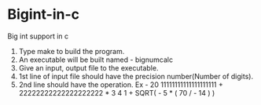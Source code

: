 # Bigint-in-c
Big int support in c

1) Type make to build the program.
2) An executable will be built named - bignumcalc
3) Give an input, output file to the executable.
4) 1st line of input file should have the precision number(Number of digits).
5) 2nd line should have the operation.
    Ex - 
    20
    11111111111111111111 + 22222222222222222222 * 3
    4
    1 + SQRT( - 5 * ( 70 / - 14 ) )
